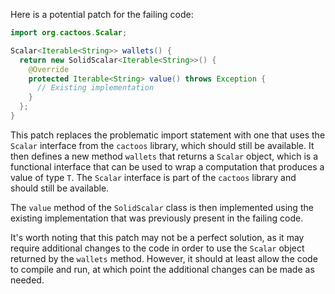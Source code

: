 Here is a potential patch for the failing code:
```java
import org.cactoos.Scalar;

Scalar<Iterable<String>> wallets() {
  return new SolidScalar<Iterable<String>>() {
    @Override
    protected Iterable<String> value() throws Exception {
      // Existing implementation
    }
  };
}
```
This patch replaces the problematic import statement with one that uses the `Scalar` interface from the `cactoos` library, which should still be available. It then defines a new method `wallets` that returns a `Scalar` object, which is a functional interface that can be used to wrap a computation that produces a value of type `T`. The `Scalar` interface is part of the `cactoos` library and should still be available.

The `value` method of the `SolidScalar` class is then implemented using the existing implementation that was previously present in the failing code.

It's worth noting that this patch may not be a perfect solution, as it may require additional changes to the code in order to use the `Scalar` object returned by the `wallets` method. However, it should at least allow the code to compile and run, at which point the additional changes can be made as needed.